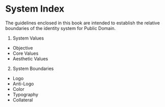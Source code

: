 # System Index

The guidelines enclosed in this book are intended to establish the relative boundaries of the identity system for Public Domain.


1. System Values
  - Objective
  - Core Values
  - Aesthetic Values
2. System Boundaries
  - Logo
  - Anti-Logo
  - Color
  - Typography
  - Collateral
